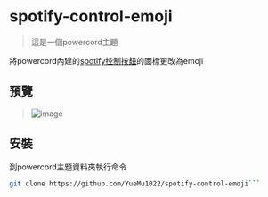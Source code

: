 # spotify-control-emoji

> 這是一個powercord主題

 將powercord內建的[spotify控制按鈕](https://github.com/powercord-org/powercord/wiki/Spotify)的圖標更改為emoji

## 預覽  
> ![image](https://user-images.githubusercontent.com/96234201/179381129-404430d1-7036-48e5-af9d-cd80e6a53aac.png)

## 安裝
到powercord主題資料夾執行命令  
```bash
git clone https://github.com/YueMu1022/spotify-control-emoji```